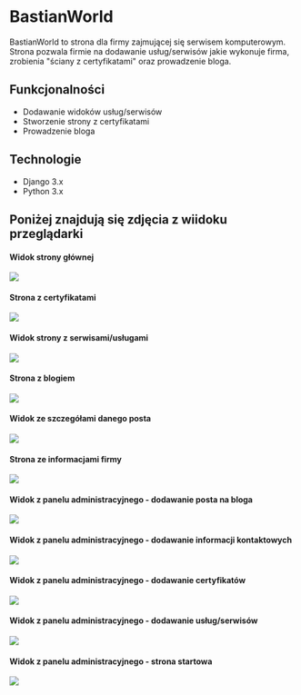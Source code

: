 <h1>BastianWorld</h1>

<p>BastianWorld to strona dla firmy zajmującej się serwisem komputerowym. Strona pozwala firmie na dodawanie usług/serwisów jakie wykonuje firma, zrobienia "ściany z certyfikatami" oraz prowadzenie bloga.</p>

<h2>Funkcjonalności</h2>
<ul>
    <li>Dodawanie widoków usług/serwisów</li>
<li>Stworzenie strony z certyfikatami</li>
<li>Prowadzenie bloga</li>
</ul>

<h2>Technologie</h2>
<ul>
    <li>Django 3.x</li>
    <li>Python 3.x</li>
</ul>


<h2>Poniżej znajdują się zdjęcia z wiidoku przeglądarki</h2>

<h4>Widok strony głównej</h4>
<img src="images/1.png">
<h4>Strona z certyfikatami</h4>
<img src="images/2.png">
<h4>Widok strony z serwisami/usługami</h4>
<img src="images/3.png">
<h4>Strona z blogiem</h4>
<img src="images/4.png">
<h4>Widok ze szczegółami danego posta</h4>
<img src="images/5.png">
<h4>Strona ze informacjami firmy</h4>
<img src="images/6.png">
<h4>Widok z panelu administracyjnego - dodawanie posta na bloga</h4>
<img src="images/7.png">
<h4>Widok z panelu administracyjnego - dodawanie informacji kontaktowych</h4>
<img src="images/8.png">
<h4>Widok z panelu administracyjnego - dodawanie certyfikatów</h4>
<img src="images/9.png">
<h4>Widok z panelu administracyjnego - dodawanie usług/serwisów</h4>
<img src="images/10.png">
<h4>Widok z panelu administracyjnego - strona startowa</h4>
<img src="images/11.png">
